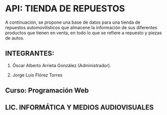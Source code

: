 # API: TIENDA DE REPUESTOS
A continuación, se propone una base de datos para una tienda de repuestos automovilísticos que almacene la información de sus diferentes productos que tienen en venta, en todo lo que se refiere a repuesto y piezas de autos. 

## INTEGRANTES:

1. Óscar Alberto Arrieta González (Administrador).

2. Jorge Luis Flórez Torres 

## Curso: Programación Web

## LIC. INFORMÁTICA Y MEDIOS AUDIOVISUALES
